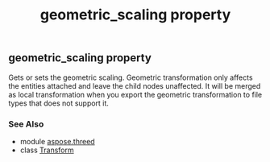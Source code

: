 ﻿---
title: geometric_scaling property
second_title: Aspose.3D for Python via .NET API References
description: 
type: docs
weight: 180
url: /python-net/aspose.threed/transform/geometric_scaling/
is_root: false
---

## geometric_scaling property


Gets or sets the geometric scaling. 
            Geometric transformation only affects the entities attached and leave the child nodes unaffected.
            It will be merged as local transformation when you export the geometric transformation to file types that does not support it.

### See Also
* module [aspose.threed](../../)
* class [Transform](/3d/python-net/aspose.threed/transform)
